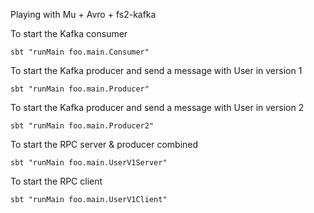 Playing with Mu + Avro + fs2-kafka 

To start the Kafka consumer 

```
sbt "runMain foo.main.Consumer"
```

To start the Kafka producer and send a message with User in version 1

```
sbt "runMain foo.main.Producer"
```

To start the Kafka producer and send a message with User in version 2

```
sbt "runMain foo.main.Producer2"
```

To start the RPC server & producer combined 

```
sbt "runMain foo.main.UserV1Server"
```

To start the RPC client

```
sbt "runMain foo.main.UserV1Client"
```

